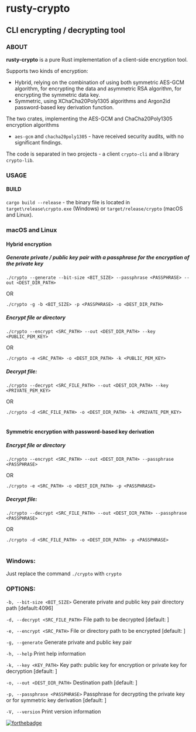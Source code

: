 # rusty-crypto

## CLI encrypting / decrypting tool

### ABOUT

**rusty-crypto** is a pure Rust implementation of a client-side encryption tool.

Supports two kinds of encryption:

- Hybrid, relying on the combination of using both symmetric AES-GCM algorithm, for encrypting the data
  and asymmetric RSA algorithm, for encrypting the symmetric data key.
- Symmetric, using XChaCha20Poly1305 algorithms and Argon2id password-based key derivation function.

The two crates, implementing the AES-GCM and ChaCha20Poly1305 encryption algorithms

- `aes-gcm` and `chacha20poly1305` - have received security audits, with no significant findings.

The code is separated in two projects - a client `crypto-cli` and a library `crypto-lib`.

### USAGE

#### BUILD

`cargo build --release` - the binary file is located in `target\release\crypto.exe` (Windows)
or `target/release/crypto` (macOS and Linux).

### macOS and Linux

#### Hybrid encryption

##### Generate private / public key pair with a passphrase for the encryption of the private key

`./crypto --generate --bit-size <BIT_SIZE> --passphrase <PASSPHRASE> --out <DEST_DIR_PATH>`

OR

`./crypto -g -b <BIT_SIZE> -p <PASSPHRASE> -o <DEST_DIR_PATH>`

##### Encrypt file or directory

`./crypto --encrypt <SRC_PATH> --out <DEST_DIR_PATH> --key <PUBLIC_PEM_KEY>`

OR

`./crypto -e <SRC_PATH> -o <DEST_DIR_PATH> -k <PUBLIC_PEM_KEY>`

##### Decrypt file:

`./crypto --decrypt <SRC_FILE_PATH> --out <DEST_DIR_PATH> --key <PRIVATE_PEM_KEY>`

OR

`./crypto -d <SRC_FILE_PATH> -o <DEST_DIR_PATH> -k <PRIVATE_PEM_KEY>`
<br/><br/>

#### Symmetric encryption with password-based key derivation

##### Encrypt file or directory

`./crypto --encrypt <SRC_PATH> --out <DEST_DIR_PATH> --passphrase <PASSPHRASE>`

OR

`./crypto -e <SRC_PATH> -o <DEST_DIR_PATH> -p <PASSPHRASE>`

##### Decrypt file:

`./crypto --decrypt <SRC_FILE_PATH> --out <DEST_DIR_PATH> --passphrase <PASSPHRASE>`

OR

`./crypto -d <SRC_FILE_PATH> -o <DEST_DIR_PATH> -p <PASSPHRASE>`
<br/><br/>

### Windows:

Just replace the command `./crypto` with `crypto`

### OPTIONS:

`-b, --bit-size <BIT_SIZE>`        Generate private and public key pair directory path [default:4096]

`-d, --decrypt <SRC_FILE_PATH>`          File path to be decrypted [default: ]

`-e, --encrypt <SRC_PATH>`        File or directory path to be encrypted [default: ]

`-g, --generate`                   Generate private and public key pair

`-h, --help`                      Print help information

`-k, --key <KEY_PATH>`                  Key path: public key for encryption or private key for decryption [default: ]

`-o, --out <DEST_DIR_PATH>`                  Destination path [default: ]

`-p, --passphrase <PASSPHRASE>`    Passphrase for decrypting the private key or for symmetric key derivation [default: ]

`-V, --version`                    Print version information

[![forthebadge](https://forthebadge.com/images/badges/made-with-rust.svg)](https://forthebadge.com)
